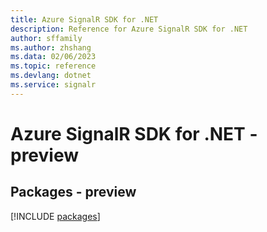 ```yaml
---
title: Azure SignalR SDK for .NET
description: Reference for Azure SignalR SDK for .NET
author: sffamily
ms.author: zhshang
ms.data: 02/06/2023
ms.topic: reference
ms.devlang: dotnet
ms.service: signalr
---
```

# Azure SignalR SDK for .NET - preview
## Packages - preview
[!INCLUDE [packages](signalr-index.md)]